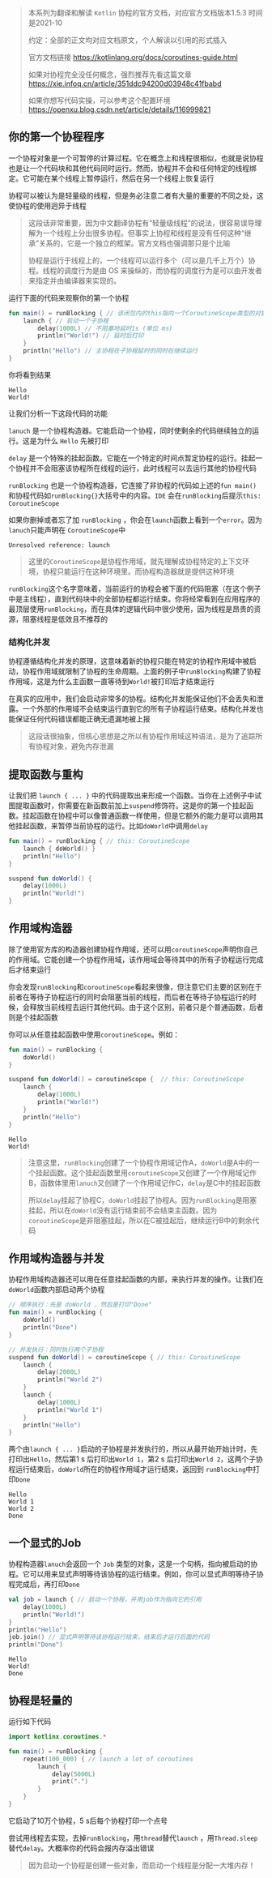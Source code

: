 > 本系列为翻译和解读 `Kotlin` 协程的官方文档，对应官方文档版本1.5.3 时间是2021-10
>
> 约定：全部的正文均对应文档原文，个人解读以引用的形式插入
>
> 官方文档链接 https://kotlinlang.org/docs/coroutines-guide.html
>
> 如果对协程完全没任何概念，强烈推荐先看这篇文章 https://xie.infoq.cn/article/351ddc94200d03948c41fbabd
>
> 如果你想写代码实操，可以参考这个配置环境 https://openxu.blog.csdn.net/article/details/116999821

## 你的第一个协程程序

一个协程对象是一个可暂停的计算过程。它在概念上和线程很相似，也就是说协程也是让一个代码块和其他代码同时运行。然而，协程并不会和任何特定的线程绑定。它可能在某个线程上暂停运行，然后在另一个线程上恢复运行

协程可以被认为是轻量级的线程，但是务必注意二者有大量的重要的不同之处，这使协程的使用迥异于线程

> 这段话非常重要，因为中文翻译协程有“轻量级线程”的说法，很容易误导理解为一个线程上分出很多协程。但事实上协程和线程是没有任何这种“继承”关系的，它是一个独立的框架。官方文档也强调那只是个比喻
>
> 协程是运行于线程上的，一个线程可以运行多个（可以是几千上万个）协程。线程的调度行为是由 OS 来操纵的，而协程的调度行为是可以由开发者来指定并由编译器来实现的。

运行下面的代码来观察你的第一个协程

```kotlin
fun main() = runBlocking { // 该闭包内的this指向一个CoroutineScope类型的对象
    launch { // 启动一个子协程
        delay(1000L) // 不阻塞地延时1s (单位 ms)
        println("World!") // 延时后打印
    }
    println("Hello") // 主协程在子协程延时的同时在继续运行
}
```

你将看到结果

```plaintext
Hello
World!
```

让我们分析一下这段代码的功能

`lanuch` 是一个协程构造器。它能启动一个协程，同时使剩余的代码继续独立的运行。这是为什么 `Hello` 先被打印

`delay` 是一个特殊的挂起函数。它能在一个特定的时间点暂定协程的运行。挂起一个协程并不会阻塞该协程所在线程的运行，此时线程可以去运行其他的协程代码

`runBlocking` 也是一个协程构造器，它连接了非协程的代码如上述的`fun main()`和协程代码如`runBlocking{}`大括号中的内容。`IDE` 会在`runBlocking`后提示`this: CoroutineScope`

如果你删掉或者忘了加 `runBlocking` ，你会在`launch`函数上看到一个`error`。因为`lanuch`只能声明在 `CoroutineScope`中

```none
Unresolved reference: launch
```

> 这里的`CoroutineScope`是协程作用域，就先理解成协程特定的上下文环境，协程只能运行在这种环境里。而协程构造器就是提供这种环境

`runBlocking`这个名字意味着，当前运行的协程会被下面的代码阻塞（在这个例子中是主线程），直到代码块中的全部协程都运行结束。你将经常看到在应用程序的最顶层使用`runBlocking`，而在具体的逻辑代码中很少使用，因为线程是昂贵的资源，阻塞线程是低效且不推荐的

### 结构化并发

协程遵循结构化并发的原理，这意味着新的协程只能在特定的协程作用域中被启动，协程作用域就限制了协程的生命周期。上面的例子中`runBlocking`构建了协程作用域，这是为什么主函数一直等待到`World!`被打印后才结束运行

在真实的应用中，我们会启动非常多的协程。结构化并发能保证他们不会丢失和泄露。一个外部的作用域不会结束运行直到它的所有子协程运行结束。结构化并发也能保证任何代码错误都能正确无遗漏地被上报

> 这段话很抽象，但核心思想是之所以有协程作用域这种语法，是为了追踪所有协程对象，避免内存泄漏

## 提取函数与重构

让我们把 `launch { ... }` 中的代码提取出来形成一个函数。当你在上述例子中试图提取函数时，你需要在新函数前加上`suspend`修饰符。这是你的第一个挂起函数。挂起函数在协程中可以像普通函数一样使用，但是它额外的能力是可以调用其他挂起函数，来暂停当前协程的运行。比如`doWorld`中调用`delay`

```kotlin
fun main() = runBlocking { // this: CoroutineScope
    launch { doWorld() }
    println("Hello")
}

suspend fun doWorld() {
    delay(1000L)
    println("World!")
}
```

## 作用域构造器

除了使用官方库的构造器创建协程作用域，还可以用`coroutineScope`声明你自己的作用域。它能创建一个协程作用域，该作用域会等待其中的所有子协程运行完成后才结束运行

你会发现`runBlocking`和`coroutineScope`看起来很像，但注意它们主要的区别在于前者在等待子协程运行的同时会阻塞当前的线程，而后者在等待子协程运行的时候，会释放当前线程去运行其他代码。由于这个区别，前者只是个普通函数，后者则是个挂起函数

你可以从任意挂起函数中使用`coroutineScope`。例如：

```kotlin
fun main() = runBlocking {
    doWorld()
}

suspend fun doWorld() = coroutineScope {  // this: CoroutineScope
    launch {
        delay(1000L)
        println("World!")
    }
    println("Hello")
}
```

```plaintext
Hello
World!
```

> 注意这里，`runBlocking`创建了一个协程作用域记作A，`doWorld`是A中的一个挂起函数。这个挂起函数里用`coroutineScope`又创建了一个作用域记作B，函数体里用`lanuch`又创建了一个作用域记作C，`delay`是C中的挂起函数
>
> 所以`delay`挂起了协程C，`doWorld`挂起了协程A。因为`runBlocking`是阻塞挂起，所以在`doWorld`没有运行结束前不会结束主函数。因为`coroutineScope`是非阻塞挂起，所以在C被挂起后，继续运行B中的剩余代码

## 作用域构造器与并发

协程作用域构造器还可以用在任意挂起函数的内部，来执行并发的操作。让我们在`doWorld`函数内部启动两个协程

```kotlin
// 顺序执行：先是 doWorld ，然后是打印"Done"
fun main() = runBlocking {
    doWorld()
    println("Done")
}

// 并发执行：同时执行两个子协程
suspend fun doWorld() = coroutineScope { // this: CoroutineScope
    launch {
        delay(2000L)
        println("World 2")
    }
    launch {
        delay(1000L)
        println("World 1")
    }
    println("Hello")
}
```

两个由`launch { ... }`启动的子协程是并发执行的，所以从最开始开始计时，先打印出`Hello`，然后第1 s 后打印出`World 1`，第2 s 后打印出`World 2`，这两个子协程运行结束后，`doWorld`所在的协程作用域才运行结束，返回到 `runBlocking`中打印`Done`

```plaintext
Hello
World 1
World 2
Done
```

## 一个显式的Job

协程构造器`lanuch`会返回一个 `Job` 类型的对象，这是一个句柄，指向被启动的协程。它可以用来显式声明等待该协程的运行结束。例如，你可以显式声明等待子协程完成后，再打印`Done`

```kotlin
val job = launch { // 启动一个协程，并用job作为指向它的引用
    delay(1000L)
    println("World!")
}
println("Hello")
job.join() // 显式声明等待该协程运行结束，结束后才运行后面的代码
println("Done") 
```

```plaintext
Hello
World!
Done
```

## 协程是轻量的

运行如下代码

```kotlin
import kotlinx.coroutines.*

fun main() = runBlocking {
    repeat(100_000) { // launch a lot of coroutines
        launch {
            delay(5000L)
            print(".")
        }
    }
}
```

它启动了10万个协程，5 s后每个协程打印一个点号

尝试用线程去实现，去掉`runBlocking`，用`thread`替代`launch` ，用`Thread.sleep`替代`delay`。大概率你的代码会报内存溢出错误

> 因为启动一个协程是创建一些对象，而启动一个线程是分配一大堆内存！